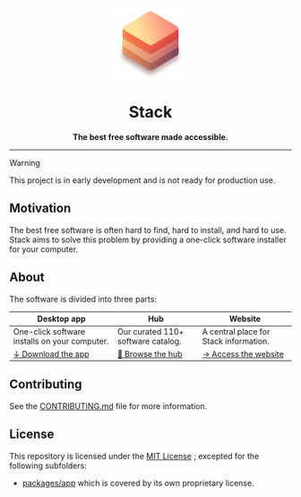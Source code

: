 <div align="center">

![App icon](./packages/website/public/128x128.png)

# Stack

**The best free software made accessible.**

</div>

---

> [!WARNING]
> This project is in early development and is not ready for production use.

## Motivation

The best free software is often hard to find, hard to install, and hard to use.
Stack aims to solve this problem by providing a one-click software installer for your computer.

## About

The software is divided into three parts:

| Desktop app                                       | Hub                                | Website                                   |
| ------------------------------------------------- | ---------------------------------- | ----------------------------------------- |
| One-click software installs on your computer.     | Our curated 110+ software catalog. | A central place for Stack information.    |
| [↓ Download the app](https://stack.lol/download/) | [👀 Browse the hub](/hub/)         | [→ Access the website](https://stack.lol) |

## Contributing

See the [CONTRIBUTING.md](./CONTRIBUTING.md) file for more information.

## License

This repository is licensed under the [MIT License](./LICENSE_MIT) ; excepted for the following subfolders:

- [packages/app](packages/app) which is covered by its own proprietary license.

